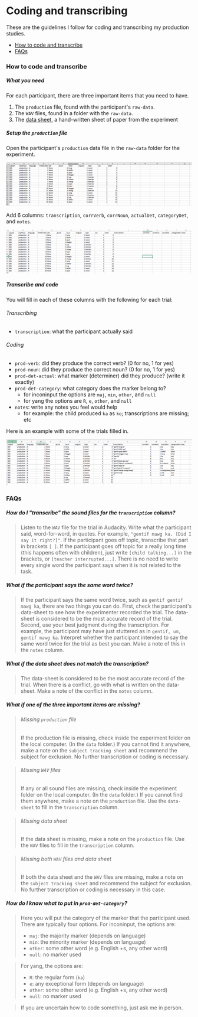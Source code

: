 
# Coding and transcribing
These are the guidelines I follow for coding and transcribing my production studies.  

- [How to code and transcribe](#how-to-code-and-transcribe)
- [FAQs](#faqs)

### How to code and transcribe
##### What you need
For each participant, there are three important items that you need to have.

1. The `production` file, found with the participant's `raw-data`.
2. The `WAV` files, found in a folder with the `raw-data`.
3. The [data sheet](https://www.dropbox.com/s/26b0jsjogheey0a/0102-inconinput-1day-pluralmorph-6733-data-sheet.docx?dl=0), a hand-written sheet of paper from the experiment

##### Setup the `production` file 
Open the participant's `production` data file in the `raw-data` folder for the experiment.

![](../static/images/transcribe-start.png)

Add 6 columns: `transcription`, `corrVerb`, `corrNoun`, `actualDet`, `categoryDet`, and `notes`.

![](../static/images/transcribe-add.png)

##### Transcribe and code
You will fill in each of these columns with the following for each trial:

###### Transcribing
- `transcription`: what the participant actually said

###### Coding
- `prod-verb`: did they produce the correct verb? (0 for no, 1 for yes)
- `prod-noun`: did they produce the correct noun? (0 for no, 1 for yes)
- `prod-det-actual`: what marker (determiner) did they produce? (write it exactly)
- `prod-det-category`: what category does the marker belong to?
  - for inconinput the options are `maj`, `min`, `other`, and `null`
  - for yang the options are `R`, `e`, `other`, and `null`
- `notes`: write any notes you feel would help
  - for example: the child produced `ka` as `ko`; transcriptions are missing; etc

Here is an example with some of the trials filled in.

![](../static/images/transcribe-filled-out.png)

### FAQs

##### How do I "transcribe" the sound files for the `transcription` column?

> Listen to the `WAV` file for the trial in Audacity. Write what the participant said, word-for-word, in quotes.  For example, `"gentif mawg ka. [Did I say it right?]"`.  If the participant goes off topic, transcribe that part in brackets `[ ]`.  If the participant goes off topic for a really long time (this happens often with children), just write `[child talking...]` in the brackets, or `[teacher interrupted...]`.  There is no need to write every single word the participant says when it is not related to the task.

##### What if the participant says the same word twice? 

> If the participant says the same word twice, such as `gentif gentif mawg ka`, there are two things you can do.  First, check the participant's data-sheet to see how the experimenter recorded the trial. The data-sheet is considered to be the most accurate record of the trial. Second, use your best judgment during the transcription.  For example, the participant may have just stuttered as in `gentif, um, gentif mawg ka`. Interpret whether the participant intended to say the same word twice for the trial as best you can.  Make a note of this in the `notes` column.

##### What if the data sheet does not match the transcription?

> The data-sheet is considered to be the most accurate record of the trial.  When there is a conflict, go with what is written on the data-sheet. Make a note of the conflict in the `notes` column.

##### What if one of the three important items are missing?

> ###### Missing `production` file
> If the production file is missing, check inside the experiment folder on the local computer.  (In the `data` folder.) If you cannot find it anywhere, make a note on the `subject tracking sheet` and recommend the subject for exclusion.  No further transcription or coding is necessary.

> ###### Missing `WAV` files
> If any or all sound files are missing, check inside the experiment folder on the local computer. (In the `data` folder.) If you cannot find them anywhere, make a note on the `production` file.  Use the `data-sheet` to fill in the `transcription` column.

> ###### Missing data sheet
> If the data sheet is missing, make a note on the `production` file.  Use the `WAV` files to fill in the `transcription` column.  

> ###### Missing both `WAV` files and data sheet
> If both the data sheet and the `WAV` files are missing, make a note on the `subject tracking sheet` and recommend the subject for exclusion.  No further transcription or coding is necessary in this case.

##### How do I know what to put in `prod-det-category`?
> Here you will put the category of the marker that the participant used.  There are typically four options.  For inconinput, the options are:
> - `maj`: the majority marker (depends on language)
> - `min`: the minority marker (depends on language)
> - `other`: some other word (e.g. English +s, any other word)
> - `null`: no marker used

> For yang, the options are:
> - `R`: the regular form (`ka`)
> - `e`: any exceptional form (depends on language)
> - `other`: some other word (e.g. English +s, any other word)
> - `null`: no marker used

> If you are uncertain how to code something, just ask me in person.










